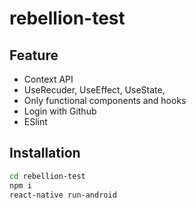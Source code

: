 # rebellion-test

## Feature

- Context API
- UseRecuder, UseEffect, UseState,
- Only functional components and hooks
- Login with Github
- ESlint

## Installation

```sh
cd rebellion-test
npm i
react-native run-android 
```
